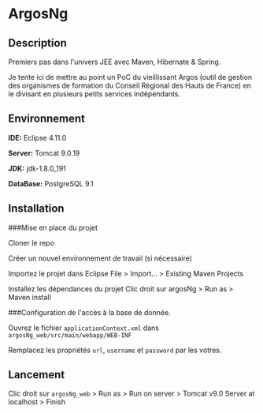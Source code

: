 # ArgosNg

## Description

Premiers pas dans l'univers JEE avec Maven, Hibernate & Spring. 

Je tente ici de mettre au point un PoC du vieillissant Argos (outil de gestion des organismes de formation du Conseil Régional des Hauts de France) en le divisant en plusieurs petits services indépendants.


## Environnement

**IDE:** Eclipse 4.11.0

**Server:** Tomcat 9.0.19

**JDK:** jdk-1.8.0_191

**DataBase:** PostgreSQL 9.1


## Installation

###Mise en place du projet

Cloner le repo

Créer un nouvel environnement de travail (si nécessaire)

Importez le projet dans Eclipse
	File > Import... > Existing Maven Projects
	
Installez les dépendances du projet
	Clic droit sur argosNg > Run as > Maven install
	

###Configuration de l'accès à la base de donnée.

Ouvrez le fichier `applicationContext.xml` dans `argosNg_web/src/main/webapp/WEB-INF`

Remplacez les propriétés  `url`, `username` et `password` par les votres.



## Lancement

Clic droit sur `argosNg_web` > Run as > Run on server > Tomcat v9.0 Server at localhost > Finish





